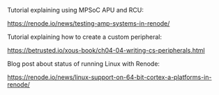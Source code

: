 Tutorial explaining using MPSoC APU and RCU:

https://renode.io/news/testing-amp-systems-in-renode/

Tutorial explaining how to create a custom peripheral:

https://betrusted.io/xous-book/ch04-04-writing-cs-peripherals.html

Blog post about status of running Linux with Renode:


https://renode.io/news/linux-support-on-64-bit-cortex-a-platforms-in-renode/